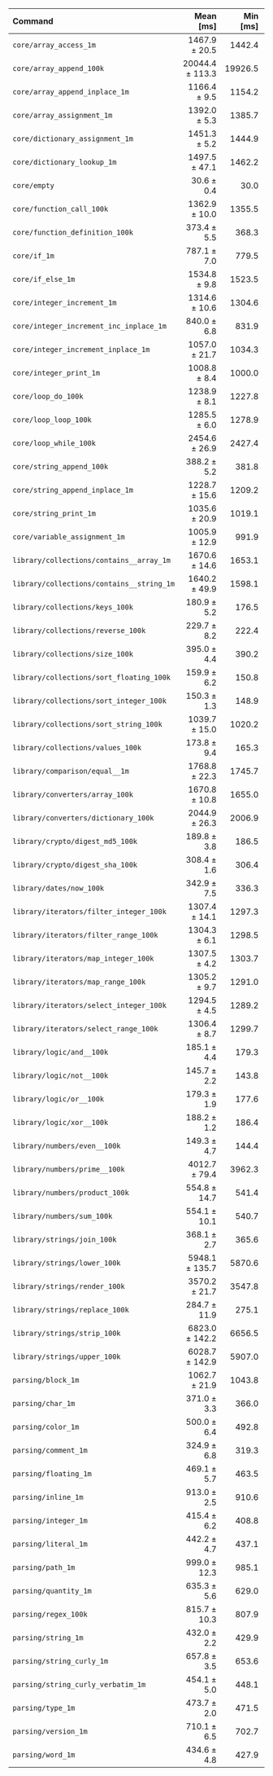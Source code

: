 | Command | Mean [ms] | Min [ms] | Max [ms] |
|:---|---:|---:|---:|
| `core/array_access_1m` | 1467.9 ± 20.5 | 1442.4 | 1491.2 | 48.05 ± 0.93 |
| `core/array_append_100k` | 20044.4 ± 113.3 | 19926.5 | 20196.3 | 656.10 ± 9.59 |
| `core/array_append_inplace_1m` | 1166.4 ± 9.5 | 1154.2 | 1176.6 | 38.18 ± 0.60 |
| `core/array_assignment_1m` | 1392.0 ± 5.3 | 1385.7 | 1396.7 | 45.56 ± 0.64 |
| `core/dictionary_assignment_1m` | 1451.3 ± 5.2 | 1444.9 | 1457.1 | 47.50 ± 0.66 |
| `core/dictionary_lookup_1m` | 1497.5 ± 47.1 | 1462.2 | 1566.4 | 49.02 ± 1.68 |
| `core/empty` | 30.6 ± 0.4 | 30.0 | 30.9 |
| `core/function_call_100k` | 1362.9 ± 10.0 | 1355.5 | 1377.8 | 44.61 ± 0.69 |
| `core/function_definition_100k` | 373.4 ± 5.5 | 368.3 | 380.9 | 12.22 ± 0.24 |
| `core/if_1m` | 787.1 ± 7.0 | 779.5 | 794.1 | 25.76 ± 0.42 |
| `core/if_else_1m` | 1534.8 ± 9.8 | 1523.5 | 1546.1 | 50.24 ± 0.75 |
| `core/integer_increment_1m` | 1314.6 ± 10.6 | 1304.6 | 1329.4 | 43.03 ± 0.68 |
| `core/integer_increment_inc_inplace_1m` | 840.0 ± 6.8 | 831.9 | 846.9 | 27.50 ± 0.43 |
| `core/integer_increment_inplace_1m` | 1057.0 ± 21.7 | 1034.3 | 1085.7 | 34.60 ± 0.85 |
| `core/integer_print_1m` | 1008.8 ± 8.4 | 1000.0 | 1018.7 | 33.02 ± 0.52 |
| `core/loop_do_100k` | 1238.9 ± 8.1 | 1227.8 | 1247.1 | 40.55 ± 0.61 |
| `core/loop_loop_100k` | 1285.5 ± 6.0 | 1278.9 | 1293.5 | 42.08 ± 0.60 |
| `core/loop_while_100k` | 2454.6 ± 26.9 | 2427.4 | 2483.5 | 80.35 ± 1.40 |
| `core/string_append_100k` | 388.2 ± 5.2 | 381.8 | 393.8 | 12.71 ± 0.24 |
| `core/string_append_inplace_1m` | 1228.7 ± 15.6 | 1209.2 | 1246.6 | 40.22 ± 0.75 |
| `core/string_print_1m` | 1035.6 ± 20.9 | 1019.1 | 1066.2 | 33.90 ± 0.82 |
| `core/variable_assignment_1m` | 1005.9 ± 12.9 | 991.9 | 1022.3 | 32.92 ± 0.61 |
| `library/collections/contains__array_1m` | 1670.6 ± 14.6 | 1653.1 | 1688.1 | 54.68 ± 0.88 |
| `library/collections/contains__string_1m` | 1640.2 ± 49.9 | 1598.1 | 1704.9 | 53.69 ± 1.79 |
| `library/collections/keys_100k` | 180.9 ± 5.2 | 176.5 | 188.5 | 5.92 ± 0.19 |
| `library/collections/reverse_100k` | 229.7 ± 8.2 | 222.4 | 239.0 | 7.52 ± 0.29 |
| `library/collections/size_100k` | 395.0 ± 4.4 | 390.2 | 400.8 | 12.93 ± 0.23 |
| `library/collections/sort_floating_100k` | 159.9 ± 6.2 | 150.8 | 164.3 | 5.23 ± 0.21 |
| `library/collections/sort_integer_100k` | 150.3 ± 1.3 | 148.9 | 151.8 | 4.92 ± 0.08 |
| `library/collections/sort_string_100k` | 1039.7 ± 15.0 | 1020.2 | 1056.3 | 34.03 ± 0.67 |
| `library/collections/values_100k` | 173.8 ± 9.4 | 165.3 | 184.3 | 5.69 ± 0.32 |
| `library/comparison/equal__1m` | 1768.8 ± 22.3 | 1745.7 | 1798.7 | 57.90 ± 1.07 |
| `library/converters/array_100k` | 1670.8 ± 10.8 | 1655.0 | 1678.8 | 54.69 ± 0.82 |
| `library/converters/dictionary_100k` | 2044.9 ± 26.3 | 2006.9 | 2063.0 | 66.93 ± 1.25 |
| `library/crypto/digest_md5_100k` | 189.8 ± 3.8 | 186.5 | 194.9 | 6.21 ± 0.15 |
| `library/crypto/digest_sha_100k` | 308.4 ± 1.6 | 306.4 | 310.1 | 10.09 ± 0.15 |
| `library/dates/now_100k` | 342.9 ± 7.5 | 336.3 | 353.6 | 11.22 ± 0.29 |
| `library/iterators/filter_integer_100k` | 1307.4 ± 14.1 | 1297.3 | 1328.2 | 42.79 ± 0.74 |
| `library/iterators/filter_range_100k` | 1304.3 ± 6.1 | 1298.5 | 1312.8 | 42.69 ± 0.61 |
| `library/iterators/map_integer_100k` | 1307.5 ± 4.2 | 1303.7 | 1311.6 | 42.80 ± 0.59 |
| `library/iterators/map_range_100k` | 1305.2 ± 9.7 | 1291.0 | 1312.1 | 42.72 ± 0.66 |
| `library/iterators/select_integer_100k` | 1294.5 ± 4.5 | 1289.2 | 1300.1 | 42.37 ± 0.59 |
| `library/iterators/select_range_100k` | 1306.4 ± 8.7 | 1299.7 | 1318.9 | 42.76 ± 0.64 |
| `library/logic/and__100k` | 185.1 ± 4.4 | 179.3 | 189.6 | 6.06 ± 0.16 |
| `library/logic/not__100k` | 145.7 ± 2.2 | 143.8 | 148.4 | 4.77 ± 0.10 |
| `library/logic/or__100k` | 179.3 ± 1.9 | 177.6 | 181.7 | 5.87 ± 0.10 |
| `library/logic/xor__100k` | 188.2 ± 1.2 | 186.4 | 189.3 | 6.16 ± 0.09 |
| `library/numbers/even__100k` | 149.3 ± 4.7 | 144.4 | 154.6 | 4.89 ± 0.17 |
| `library/numbers/prime__100k` | 4012.7 ± 79.4 | 3962.3 | 4130.9 | 131.35 ± 3.15 |
| `library/numbers/product_100k` | 554.8 ± 14.7 | 541.4 | 572.5 | 18.16 ± 0.54 |
| `library/numbers/sum_100k` | 554.1 ± 10.1 | 540.7 | 565.2 | 18.14 ± 0.41 |
| `library/strings/join_100k` | 368.1 ± 2.7 | 365.6 | 371.7 | 12.05 ± 0.18 |
| `library/strings/lower_100k` | 5948.1 ± 135.7 | 5870.6 | 6150.5 | 194.70 ± 5.16 |
| `library/strings/render_100k` | 3570.2 ± 21.7 | 3547.8 | 3595.1 | 116.86 ± 1.73 |
| `library/strings/replace_100k` | 284.7 ± 11.9 | 275.1 | 301.7 | 9.32 ± 0.41 |
| `library/strings/strip_100k` | 6823.0 ± 142.2 | 6656.5 | 6954.6 | 223.33 ± 5.54 |
| `library/strings/upper_100k` | 6028.7 ± 142.9 | 5907.0 | 6187.8 | 197.34 ± 5.38 |
| `parsing/block_1m` | 1062.7 ± 21.9 | 1043.8 | 1088.5 | 34.78 ± 0.86 |
| `parsing/char_1m` | 371.0 ± 3.3 | 366.0 | 373.3 | 12.14 ± 0.20 |
| `parsing/color_1m` | 500.0 ± 6.4 | 492.8 | 507.9 | 16.37 ± 0.31 |
| `parsing/comment_1m` | 324.9 ± 6.8 | 319.3 | 334.2 | 10.63 ± 0.27 |
| `parsing/floating_1m` | 469.1 ± 5.7 | 463.5 | 476.3 | 15.35 ± 0.28 |
| `parsing/inline_1m` | 913.0 ± 2.5 | 910.6 | 915.3 | 29.88 ± 0.41 |
| `parsing/integer_1m` | 415.4 ± 6.2 | 408.8 | 421.4 | 13.60 ± 0.27 |
| `parsing/literal_1m` | 442.2 ± 4.7 | 437.1 | 448.4 | 14.48 ± 0.25 |
| `parsing/path_1m` | 999.0 ± 12.3 | 985.1 | 1014.5 | 32.70 ± 0.60 |
| `parsing/quantity_1m` | 635.3 ± 5.6 | 629.0 | 640.9 | 20.80 ± 0.34 |
| `parsing/regex_100k` | 815.7 ± 10.3 | 807.9 | 830.8 | 26.70 ± 0.49 |
| `parsing/string_1m` | 432.0 ± 2.2 | 429.9 | 434.9 | 14.14 ± 0.20 |
| `parsing/string_curly_1m` | 657.8 ± 3.5 | 653.6 | 662.1 | 21.53 ± 0.31 |
| `parsing/string_curly_verbatim_1m` | 454.1 ± 5.0 | 448.1 | 458.4 | 14.86 ± 0.26 |
| `parsing/type_1m` | 473.7 ± 2.0 | 471.5 | 475.9 | 15.51 ± 0.22 |
| `parsing/version_1m` | 710.1 ± 6.5 | 702.7 | 717.5 | 23.24 ± 0.38 |
| `parsing/word_1m` | 434.6 ± 4.8 | 427.9 | 439.2 | 14.23 ± 0.25 |
